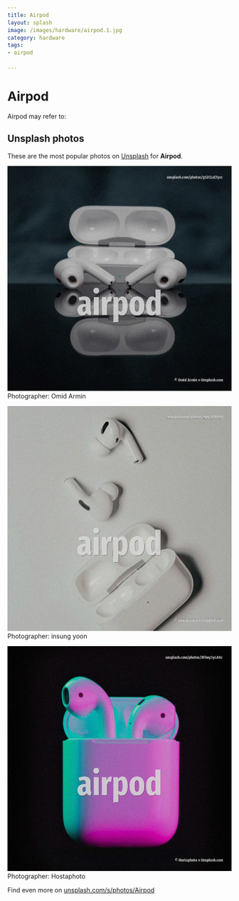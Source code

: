 ```yaml
---
title: Airpod
layout: splash
image: /images/hardware/airpod.1.jpg
category: hardware
tags:
- airpod

---
```

# Airpod

Airpod may refer to:

 
## Unsplash photos
These are the most popular photos on [Unsplash](https://unsplash.com) for **Airpod**.
 
![Airpod](/images/hardware/airpod.1.jpg)
Photographer:  Omid Armin
 
![Airpod](/images/hardware/airpod.2.jpg)
Photographer:  insung yoon
 
![Airpod](/images/hardware/airpod.3.jpg)
Photographer:  Hostaphoto
 
Find even more on [unsplash.com/s/photos/Airpod](https://unsplash.com/s/photos/Airpod)
 
